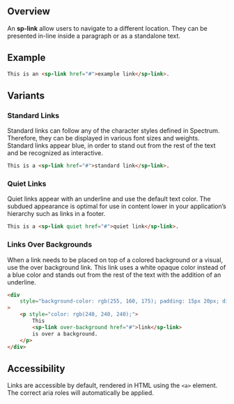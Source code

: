 ## Overview

An **sp-link** allow users to navigate to a different location. They can be presented in-line inside a paragraph or as a standalone text.

## Example

<!-- prettier-ignore -->
```html
This is an <sp-link href="#">example link</sp-link>.
```

## Variants

### Standard Links

Standard links can follow any of the character styles defined in Spectrum. Therefore, they can be displayed in various font sizes and weights. Standard links appear blue, in order to stand out from the rest of the text and be recognized as interactive.

<!-- prettier-ignore -->
```html
This is a <sp-link href="#">standard link</sp-link>.
```

### Quiet Links

Quiet links appear with an underline and use the default text color. The subdued appearance is optimal for use in content lower in your application’s hierarchy such as links in a footer.

<!-- prettier-ignore -->
```html
This is a <sp-link quiet href="#">quiet link</sp-link>.
```

### Links Over Backgrounds

When a link needs to be placed on top of a colored background or a visual, use the over background link. This link uses a white opaque color instead of a blue color and stands out from the rest of the text with the addition of an underline.

```html
<div
    style="background-color: rgb(255, 160, 175); padding: 15px 20px; display: inline-block;"
>
    <p style="color: rgb(240, 240, 240);">
        This
        <sp-link over-background href="#">link</sp-link>
        is over a background.
    </p>
</div>
```

## Accessibility

Links are accessible by default, rendered in HTML using the `<a>` element. The correct aria roles will automatically be applied.
